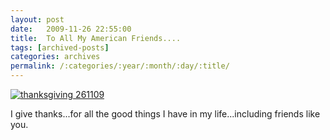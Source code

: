 ```yaml
---
layout: post
date:	2009-11-26 22:55:00
title:  To All My American Friends....
tags: [archived-posts]
categories: archives
permalink: /:categories/:year/:month/:day/:title/
---
```

<a href="http://s967.photobucket.com/albums/ae160/pedoral/?action=view&current=IMG_5343.jpg" target="_blank"><img src="http://i967.photobucket.com/albums/ae160/pedoral/IMG_5343.jpg" border="0" alt="thanksgiving 261109"></a>

I give thanks...for all the good things I have in my life...including friends like you.
